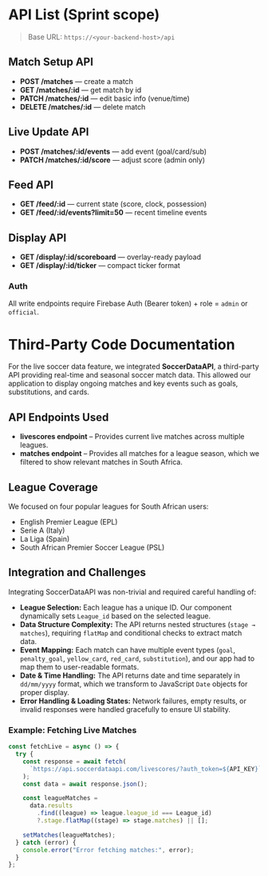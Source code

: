 # API List (Sprint scope)

> Base URL: `https://<your-backend-host>/api`

## Match Setup API

- **POST /matches** — create a match
- **GET /matches/:id** — get match by id
- **PATCH /matches/:id** — edit basic info (venue/time)
- **DELETE /matches/:id** — delete match

## Live Update API

- **POST /matches/:id/events** — add event (goal/card/sub)
- **PATCH /matches/:id/score** — adjust score (admin only)

## Feed API

- **GET /feed/:id** — current state (score, clock, possession)
- **GET /feed/:id/events?limit=50** — recent timeline events

## Display API

- **GET /display/:id/scoreboard** — overlay-ready payload
- **GET /display/:id/ticker** — compact ticker format

### Auth

All write endpoints require Firebase Auth (Bearer token) + role = `admin` or `official`.

# Third-Party Code Documentation

For the live soccer data feature, we integrated **SoccerDataAPI**, a third-party API providing real-time and seasonal soccer match data. This allowed our application to display ongoing matches and key events such as goals, substitutions, and cards.

## API Endpoints Used

- **livescores endpoint** – Provides current live matches across multiple leagues.
- **matches endpoint** – Provides all matches for a league season, which we filtered to show relevant matches in South Africa.

## League Coverage

We focused on four popular leagues for South African users:

- English Premier League (EPL)
- Serie A (Italy)
- La Liga (Spain)
- South African Premier Soccer League (PSL)

## Integration and Challenges

Integrating SoccerDataAPI was non-trivial and required careful handling of:

- **League Selection:** Each league has a unique ID. Our component dynamically sets `League_id` based on the selected league.
- **Data Structure Complexity:** The API returns nested structures (`stage → matches`), requiring `flatMap` and conditional checks to extract match data.
- **Event Mapping:** Each match can have multiple event types (`goal`, `penalty_goal`, `yellow_card`, `red_card`, `substitution`), and our app had to map them to user-readable formats.
- **Date & Time Handling:** The API returns date and time separately in `dd/mm/yyyy` format, which we transform to JavaScript `Date` objects for proper display.
- **Error Handling & Loading States:** Network failures, empty results, or invalid responses were handled gracefully to ensure UI stability.

### Example: Fetching Live Matches

```javascript
const fetchLive = async () => {
  try {
    const response = await fetch(
      `https://api.soccerdataapi.com/livescores/?auth_token=${API_KEY}`
    );
    const data = await response.json();

    const leagueMatches =
      data.results
        .find((league) => league.league_id === League_id)
        ?.stage.flatMap((stage) => stage.matches) || [];

    setMatches(leagueMatches);
  } catch (error) {
    console.error("Error fetching matches:", error);
  }
};
```
